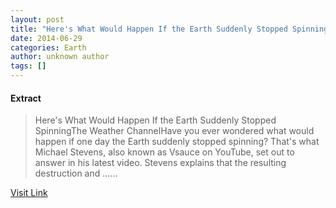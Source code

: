 ```yaml
---
layout: post
title: "Here's What Would Happen If the Earth Suddenly Stopped Spinning - The Weather Channel"
date: 2014-06-29
categories: Earth
author: unknown author
tags: []
---
```





#### Extract
>Here&#39;s What Would Happen If the Earth Suddenly Stopped SpinningThe Weather ChannelHave you ever wondered what would happen if one day the Earth suddenly stopped spinning? That&#39;s what Michael Stevens, also known as Vsauce on YouTube, set out to answer in his latest video. Stevens explains that the resulting destruction and&nbsp;......



[Visit Link](http://news.google.com/news/url?sa=t&fd=R&ct2=us&usg=AFQjCNHHEEErozbfU8eZLvlmG7UkEjOknQ&clid=c3a7d30bb8a4878e06b80cf16b898331&ei=zzmvU4DkMsWdgQff0oDIDw&url=http://www.weather.com/news/heres-what-would-happen-if-earth-suddenly-stopped-spinning-20140627)



